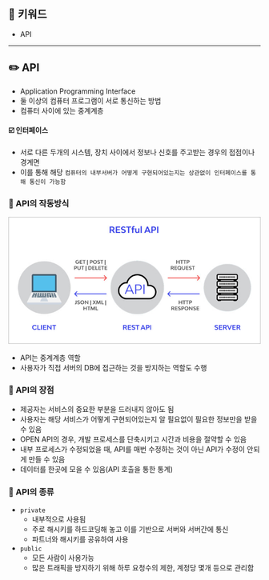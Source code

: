 ## 📓 키워드

- API

---

## ✏️ API

- Application Programming Interface
- 둘 이상의 컴퓨터 프로그램이 서로 통신하는 방법
- 컴퓨터 사이에 있는 중계계층

#### ☑️ 인터페이스

- 서로 다른 두개의 시스템, 장치 사이에서 정보나 신호를 주고받는 경우의 접점이나 경계면
- 이를 통해 해당 `컴퓨터의 내부서버가 어떻게 구현되어있는지는 상관없이 인터페이스를 통해 통신이 가능함`

### 💭 API의 작동방식

![img.png](../img/API.png)

- API는 중계계층 역할
- 사용자가 직접 서버의 DB에 접근하는 것을 방지하는 역할도 수행

### 💭 API의 장점

- 제공자는 서비스의 중요한 부분을 드러내지 않아도 됨
- 사용자는 해당 서비스가 어떻게 구현되어있는지 알 필요없이 필요한 정보만을 받을 수 있음
- OPEN API의 경우, 개발 프로세스를 단축시키고 시간과 비용을 절약할 수 있음
- 내부 프로세스가 수정되었을 때, API를 매번 수정하는 것이 아닌 API가 수정이 안되게 만들 수 있음
- 데이터를 한곳에 모을 수 있음(API 호출을 통한 통계)

### 💭 API의 종류

- `private`
  - 내부적으로 사용됨
  - 주로 해시키를 하드코딩해 놓고 이를 기반으로 서버와 서버간에 통신
  - 파트너와 해시키를 공유하여 사용
- `public`
  - 모든 사람이 사용가능
  - 많은 트래픽을 방지하기 위해 하루 요청수의 제한, 계정당 몇개 등으로 관리함